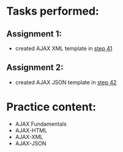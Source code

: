 # Tasks performed:

## Assignment 1:
- created AJAX XML template in [step 41](https://github.com/ineffable23/fullstack-training/blob/main/Day%208/step41-ajax-xml-templates.html)

## Assignment 2:
- created AJAX JSON template in [step 42](https://github.com/ineffable23/fullstack-training/blob/main/Day%208/step42-ajax-json-template.html)

# Practice content:

- AJAX Fundamentals
- AJAX-HTML
- AJAX-XML
- AJAX-JSON
